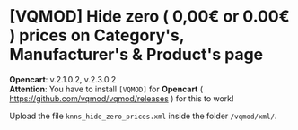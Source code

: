 # [VQMOD] Hide zero ( 0,00€ or 0.00€ ) prices on Category's, Manufacturer's & Product's page

**Opencart**: v.2.1.0.2, v.2.3.0.2  
**Attention**: You have to install `[VQMOD]` for **Opencart** ( https://github.com/vqmod/vqmod/releases ) for this to work!

Upload the file `knns_hide_zero_prices.xml` inside the folder `/vqmod/xml/`.
